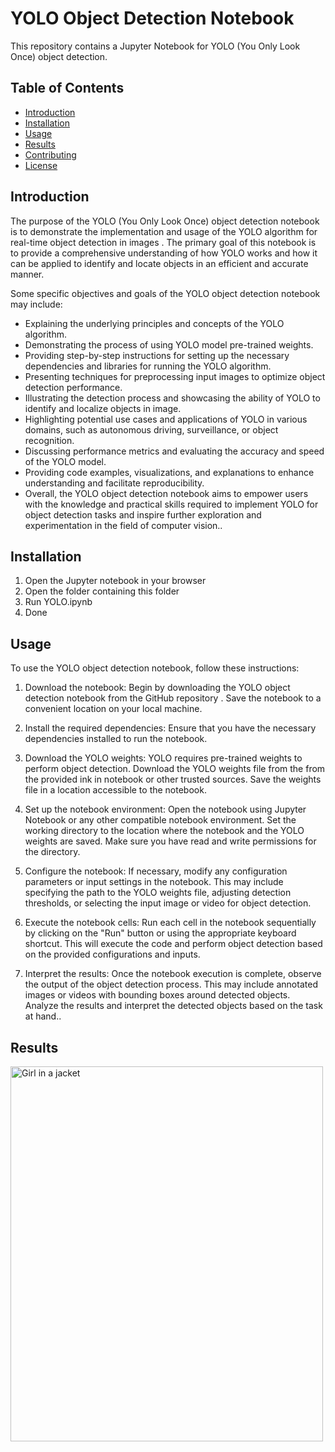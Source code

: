 # YOLO Object Detection Notebook

This repository contains a Jupyter Notebook for YOLO (You Only Look Once) object detection.

## Table of Contents

- [Introduction](#introduction)
- [Installation](#installation)
- [Usage](#usage)
- [Results](#results)
- [Contributing](#contributing)
- [License](#license)

## Introduction

The purpose of the YOLO (You Only Look Once) object detection notebook is to demonstrate the implementation and usage of the YOLO algorithm for real-time object detection in images . The primary goal of this notebook is to provide a comprehensive understanding of how YOLO works and how it can be applied to identify and locate objects in an efficient and accurate manner.

Some specific objectives and goals of the YOLO object detection notebook may include:

- Explaining the underlying principles and concepts of the YOLO algorithm.
- Demonstrating the process of using YOLO model pre-trained weights.
- Providing step-by-step instructions for setting up the necessary dependencies and libraries for running the YOLO algorithm.
- Presenting techniques for preprocessing input images to optimize object detection performance.
- Illustrating the detection process and showcasing the ability of YOLO to identify and localize objects in image.
- Highlighting potential use cases and applications of YOLO in various domains, such as autonomous driving, surveillance, or object recognition.
- Discussing performance metrics and evaluating the accuracy and speed of the YOLO model.
- Providing code examples, visualizations, and explanations to enhance understanding and facilitate reproducibility.
- Overall, the YOLO object detection notebook aims to empower users with the knowledge and practical skills required to implement YOLO for object detection tasks and inspire further exploration and experimentation in the field of computer vision..

## Installation

1. Open the Jupyter notebook in your browser
2. Open the folder containing this folder
3. Run YOLO.ipynb
4. Done

## Usage

To use the YOLO object detection notebook, follow these instructions:

1. Download the notebook: Begin by downloading the YOLO object detection notebook from the GitHub repository . Save the notebook to a convenient location on your local machine.

2. Install the required dependencies: Ensure that you have the necessary dependencies installed to run the notebook. 

3. Download the YOLO weights: YOLO requires pre-trained weights to perform object detection. Download the YOLO weights file from the from the provided ink in notebook or other trusted sources. Save the weights file in a location accessible to the notebook.

4. Set up the notebook environment: Open the notebook using Jupyter Notebook or any other compatible notebook environment. Set the working directory to the location where the notebook and the YOLO weights are saved. Make sure you have read and write permissions for the directory.

5. Configure the notebook: If necessary, modify any configuration parameters or input settings in the notebook. This may include specifying the path to the YOLO weights file, adjusting detection thresholds, or selecting the input image or video for object detection.

6. Execute the notebook cells: Run each cell in the notebook sequentially by clicking on the "Run" button or using the appropriate keyboard shortcut. This will execute the code and perform object detection based on the provided configurations and inputs.

7. Interpret the results: Once the notebook execution is complete, observe the output of the object detection process. This may include annotated images or videos with bounding boxes around detected objects. Analyze the results and interpret the detected objects based on the task at hand..

## Results

<img src="" alt="Girl in a jacket" width="500" height="600">


